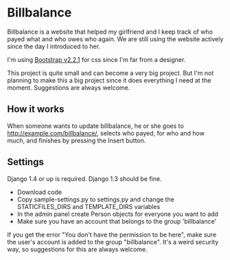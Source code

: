 Billbalance
===========

Billbalance is a website that helped my girlfriend and I keep track of who payed what and who owes who again.
We are still using the website actively since the day I introduced to her.

I'm using [Bootstrap v2.2.1](http://twitter.github.com/bootstrap/) for css since I'm far from a designer.

This project is quite small and can become a very big project. 
But I'm not planning to make this a big project since it does everything I need at the moment.
Suggestions are always welcome.


How it works
------------

When someone wants to update billbalance, he or she goes to http://example.com/billbalance/,
selects who payed,
for who and how much,
and finishes by pressing the Insert button.


Settings
--------

Django 1.4 or up is required. Django 1.3 should be fine.

* Download code
* Copy sample-settings.py to settings.py and change the STATICFILES_DIRS and TEMPLATE_DIRS variables
* In the admin panel create Person objects for everyone you want to add
* Make sure you have an account that belongs to the group 'billbalance'

If you get the error "You don't have the permission to be here",
make sure the user's account is added to the group "billbalance".
It's a weird security way, so suggestions for this are always welcome.


